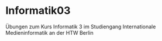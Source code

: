 # Informatik03
Übungen zum Kurs Informatik 3 im Studiengang Internationale Medieninformatik an der HTW Berlin
